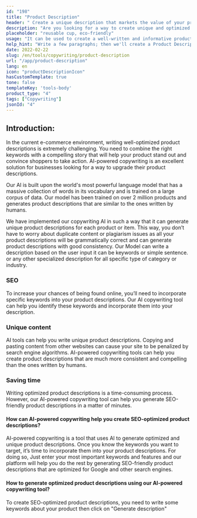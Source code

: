 ```yaml
---
id: "198"
title: "Product Description"
header: " Create a unique description that markets the value of your product."
description: "Are you looking for a way to create unique and optimized product descriptions? If so, you may want to consider using AI-powered copywriting. This tool uses AI to generate product descriptions that are tailored to your specific keywords."
placeholder: "reusable cup, eco-friendly"
usage: "It can be used to create a well-written and informative product description for clothings"
help_hint: "Write a few paragraphs; then we'll create a Product Description for the given text."
date: 2022-02-22
slug: /en/tools/copywriting/product-description
url: "/app/product-description"
lang: en
icon: "productDescriptionIcon"
hasCustomTemplate: true
tone: false
templateKey: 'tools-body'
product_type: "4"
tags: ["Copywriting"]
jsonId: "4"
---
```


## Introduction:

In the current e-commerce environment, writing well-optimized product descriptions is extremely challenging. You need to combine the right keywords with a compelling story that will help your product stand out and convince shoppers to take action. AI-powered copywriting іѕ аn excellent solution for businesses looking for a way to upgrade their product descriptions.

Our AI is built upon the world's most powerful language model that has a massive collection of words in its vocabulary and is trained on a large corpus of data. Our model has been trained on over 2 million products and generates product descriptions that are similar to the ones written by humans.

We have implemented our copywriting AI in such a way that it can generate unique product descriptions for each product or item. This way, you don’t have to worry about duplicate content or plagiarism issues as all your product descriptions will be grammatically correct and can generate product descriptions with good consistency. Our Model can write a description based on the user input it can be keywords or simple sentence. or any other specialized description for all specific type of category or industry.

### SEO

To increase your chances of being found online, you’ll need to incorporate specific keywords into your product descriptions. Our AI copywriting tool can help you identify these keywords and incorporate them into your description.

### Unique content

AI tools can help you write unique product descriptions. Copying and pasting content from other websites can cause your site to be penalized by search engine algorithms. AI-powered copywriting tools can help you create product descriptions that are much more consistent and compelling than the ones written by humans.

### Saving time

Writing optimized product descriptions is a time-consuming process. However, our AI-powered copywriting tool can help you generate SEO-friendly product descriptions in a matter of minutes.

#### How can AI-powered copywriting help you create SEO-optimized product descriptions?

AI-powered copywriting is a tool that uses AI to generate optimized and unique product descriptions. Once you know the keywords you want to target, it’s time to incorporate them into your product descriptions. For doing so, Just enter your most important keywords and features and our platform will help you do the rest by generating SEO-friendly product descriptions that are optimized for Google and other search engines.

#### How to generate optimized product descriptions using our AI-powered copywriting tool?

To create SEO-optimized product descriptions, you need to write some keywords about your product then click on "Generate description"
